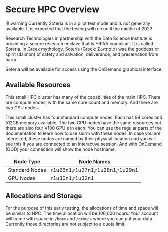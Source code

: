# Secure HPC Overview

!!! warning
    Currently Soteria is in a pilot test mode and is not generally available. It is expected that the testing will run until the middle of 2023 

Research Technologies in partnership with the Data Science Institute is providing a secure research enclave that is HIPAA compliant. It is called Soteria. In Greek mythology, Soteria (Greek: Σωτηρία) was the goddess or spirit (daimon) of safety and salvation, deliverance, and preservation from harm.

Soteria will be available for access using the OnDemand graphical interface.

## Available Resources

This small HPC cluster has many of the capabilities of the main HPC.  There are compute nodes, with the same core count and memory. And there are two GPU nodes.

This small cluster has four standard compute nodes. Each has 94 cores and 512GB memory available. The two GPU nodes have the same resources but there are also four V100 GPU's in each. You can use the regular parts of the documentation to learn how to use slurm with these nodes.
In case you are interested, these nodes are named by their physical location and you will see this if you are connected to an interactive session. And with OnDemand (OOD) your connection will show the node hostname.

|Node Type|Node Names|
|-|-|
|Standard Nodes| r1u26n1,r1u27n1,r1u28n1,r1u29n1|
|GPU Nodes| r1u30n1,r1u32n1|

## Allocations and Storage

For the purpose of this early testing, the allocations of time and space will be similar to HPC.
The time allocation will be 100,000 hours.
Your account will come with space in ```/home``` and ```/groups``` where you can put your data.  Currently those directories are not subject to a quota limit.

